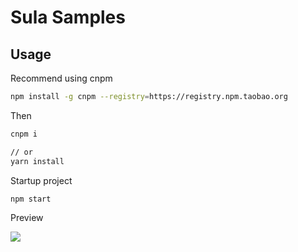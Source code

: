 # Sula Samples

## Usage

Recommend using cnpm

```sh
npm install -g cnpm --registry=https://registry.npm.taobao.org
```

Then

```sh
cnpm i

// or
yarn install
```

Startup project

```sh
npm start
```

Preview

<image src="https://img.alicdn.com/tfs/TB112pCIoH1gK0jSZSyXXXtlpXa-2308-1302.png" />
